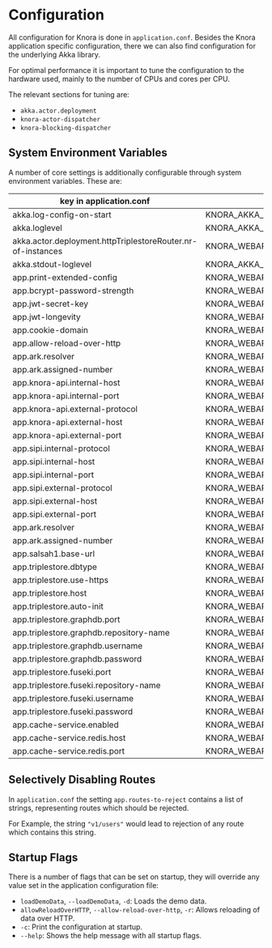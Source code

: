 <!---
Copyright © 2015-2021 the contributors (see Contributors.md).

This file is part of Knora.

Knora is free software: you can redistribute it and/or modify
it under the terms of the GNU Affero General Public License as published
by the Free Software Foundation, either version 3 of the License, or
(at your option) any later version.

Knora is distributed in the hope that it will be useful,
but WITHOUT ANY WARRANTY; without even the implied warranty of
MERCHANTABILITY or FITNESS FOR A PARTICULAR PURPOSE.  See the
GNU Affero General Public License for more details.

You should have received a copy of the GNU Affero General Public
License along with Knora.  If not, see <http://www.gnu.org/licenses/>.
-->

# Configuration

All configuration for Knora is done in `application.conf`. Besides the Knora application
specific configuration, there we can also find configuration for the underlying Akka library.

For optimal performance it is important to tune the configuration to the hardware used, mainly
to the number of CPUs and cores per CPU.

The relevant sections for tuning are:

 - `akka.actor.deployment`
 - `knora-actor-dispatcher`
 - `knora-blocking-dispatcher`

## System Environment Variables
 
A number of core settings is additionally configurable through system environment variables. These are:
 
| key in application.conf                                     | environment variable                                            | default value        |
|-------------------------------------------------------------|-----------------------------------------------------------------|----------------------|
| akka.log-config-on-start                                    | KNORA_AKKA_LOG_CONFIG_ON_START                                  | off                  |
| akka.loglevel                                               | KNORA_AKKA_LOGLEVEL                                             | INFO                 |
| akka.actor.deployment.httpTriplestoreRouter.nr-of-instances | KNORA_WEBAPI_DB_CONNECTIONS                                     | 2                    |
| akka.stdout-loglevel                                        | KNORA_AKKA_STDOUT_LOGLEVEL                                      | INFO                 |
| app.print-extended-config                                   | KNORA_WEBAPI_PRINT_EXTENDED_CONFIG                              | false                |
| app.bcrypt-password-strength                                | KNORA_WEBAPI_BCRYPT_PASSWORD_STRENGTH                           | 12                   |
| app.jwt-secret-key                                          | KNORA_WEBAPI_JWT_SECRET_KEY                                     | super-secret-key     |
| app.jwt-longevity                                           | KNORA_WEBAPI_JWT_LONGEVITY                                      | 30 days              |
| app.cookie-domain                                           | KNORA_WEBAPI_COOKIE_DOMAIN                                      | localhost            |
| app.allow-reload-over-http                                  | KNORA_WEBAPI_ALLOW_RELOAD_OVER_HTTP                             | false                |
| app.ark.resolver                                            | KNORA_WEBAPI_ARK_RESOLVER_URL                                   | http://0.0.0.0:3336  |
| app.ark.assigned-number                                     | KNORA_WEBAPI_ARK_NAAN                                           | 72163                |
| app.knora-api.internal-host                                 | KNORA_WEBAPI_KNORA_API_INTERNAL_HOST                            | 0.0.0.0              |
| app.knora-api.internal-port                                 | KNORA_WEBAPI_KNORA_API_INTERNAL_PORT                            | 3333                 |
| app.knora-api.external-protocol                             | KNORA_WEBAPI_KNORA_API_EXTERNAL_PROTOCOL                        | http                 |
| app.knora-api.external-host                                 | KNORA_WEBAPI_KNORA_API_EXTERNAL_HOST                            | 0.0.0.0              |
| app.knora-api.external-port                                 | KNORA_WEBAPI_KNORA_API_EXTERNAL_PORT                            | 3333                 |
| app.sipi.internal-protocol                                  | KNORA_WEBAPI_SIPI_INTERNAL_PROTOCOL                             | http                 |
| app.sipi.internal-host                                      | KNORA_WEBAPI_SIPI_INTERNAL_HOST                                 | localhost            |
| app.sipi.internal-port                                      | KNORA_WEBAPI_SIPI_INTERNAL_PORT                                 | 1024                 |
| app.sipi.external-protocol                                  | KNORA_WEBAPI_SIPI_EXTERNAL_PROTOCOL                             | http                 |
| app.sipi.external-host                                      | KNORA_WEBAPI_SIPI_EXTERNAL_HOST                                 | localhost            |
| app.sipi.external-port                                      | KNORA_WEBAPI_SIPI_EXTERNAL_PORT                                 | 443                  |
| app.ark.resolver                                            | KNORA_WEBAPI_ARK_RESOLVER_URL                                   | http://0.0.0.0:3336  |
| app.ark.assigned-number                                     | KNORA_WEBAPI_ARK_NAAN                                           | 72163                |
| app.salsah1.base-url                                        | KNORA_WEBAPI_SALSAH1_BASE_URL                                   | http://localhost:3335|
| app.triplestore.dbtype                                      | KNORA_WEBAPI_TRIPLESTORE_DBTYPE                                 | fuseki               |
| app.triplestore.use-https                                   | KNORA_WEBAPI_TRIPLESTORE_USE_HTTPS                              | false                |
| app.triplestore.host                                        | KNORA_WEBAPI_TRIPLESTORE_HOST                                   | localhost            |
| app.triplestore.auto-init                                   | KNORA_WEBAPI_TRIPLESTORE_AUTOINIT                               | false                |
| app.triplestore.graphdb.port                                | KNORA_WEBAPI_TRIPLESTORE_GRAPHDB_PORT                           | 7200                 |
| app.triplestore.graphdb.repository-name                     | KNORA_WEBAPI_TRIPLESTORE_GRAPHDB_REPOSITORY_NAME                | knora-test           |
| app.triplestore.graphdb.username                            | KNORA_WEBAPI_TRIPLESTORE_GRAPHDB_USERNAME                       | admin                |
| app.triplestore.graphdb.password                            | KNORA_WEBAPI_TRIPLESTORE_GRAPHDB_PASSWORD                       | root                 |
| app.triplestore.fuseki.port                                 | KNORA_WEBAPI_TRIPLESTORE_FUSEKI_PORT                            | 3030                 |
| app.triplestore.fuseki.repository-name                      | KNORA_WEBAPI_TRIPLESTORE_FUSEKI_REPOSITORY_NAME                 | knora-test           |
| app.triplestore.fuseki.username                             | KNORA_WEBAPI_TRIPLESTORE_FUSEKI_USERNAME                        | admin                |
| app.triplestore.fuseki.password                             | KNORA_WEBAPI_TRIPLESTORE_FUSEKI_PASSWORD                        | test                 |
| app.cache-service.enabled                                   | KNORA_WEBAPI_CACHE_SERVICE_ENABLED                              | true                 |
| app.cache-service.redis.host                                | KNORA_WEBAPI_CACHE_SERVICE_REDIS_HOST                           | localhost            |
| app.cache-service.redis.port                                | KNORA_WEBAPI_CACHE_SERVICE_REDIS_PORT                           | 6379                 |

## Selectively Disabling Routes

In `application.conf` the setting `app.routes-to-reject` contains a list
of strings, representing routes which should be rejected.

For Example, the string `"v1/users"` would lead to rejection of any
route which contains this string.

## Startup Flags

There is a number of flags that can be set on startup, they will
override any value set in the application configuration file:

  - `loadDemoData`, `--loadDemoData`, `-d`: Loads the demo data.
  - `allowReloadOverHTTP`, `--allow-reload-over-http`, `-r`: Allows
    reloading of data over HTTP.
  - `-c`: Print the configuration at startup.
  - `--help`: Shows the help message with all startup flags.
